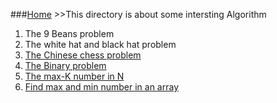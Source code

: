 ###[Home](/) >>This directory is about some intersting Algorithm 

1. The 9 Beans problem
2. The white hat and black hat problem
3. [The Chinese chess problem](chinese-chess-problem)
4. [The Binary problem](binary-problem)
5. [The max-K number in N](max-k-in-n)
6. [Find max and min number in an array](max-and-min-in-array)